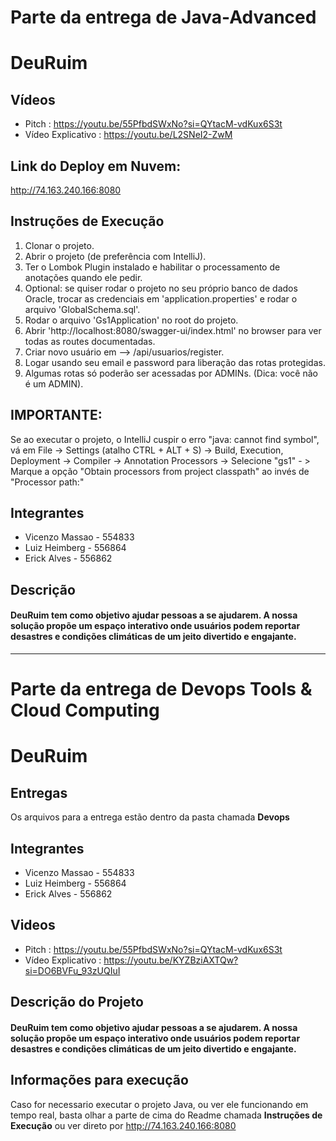 # Parte da entrega de Java-Advanced

# DeuRuim

## Vídeos

- Pitch : https://youtu.be/55PfbdSWxNo?si=QYtacM-vdKux6S3t
- Vídeo Explicativo : https://youtu.be/L2SNeI2-ZwM

## Link do Deploy em Nuvem:

http://74.163.240.166:8080


## Instruções de Execução

1. Clonar o projeto.
2. Abrir o projeto (de preferência com IntelliJ).
3. Ter o Lombok Plugin instalado e habilitar o processamento de anotações quando ele pedir.
4. Optional: se quiser rodar o projeto no seu próprio banco de dados Oracle, trocar as credenciais em 'application.properties' e rodar o arquivo 'GlobalSchema.sql'.
5. Rodar o arquivo 'Gs1Application' no root do projeto.
6. Abrir 'http://localhost:8080/swagger-ui/index.html' no browser para ver todas as routes documentadas.
7. Criar novo usuário em --> /api/usuarios/register.
8. Logar usando seu email e password para liberação das rotas protegidas.
9. Algumas rotas só poderão ser acessadas por ADMINs. (Dica: você não é um ADMIN).

## IMPORTANTE:

Se ao executar o projeto, o IntelliJ cuspir o erro "java: cannot find symbol", vá em File -> Settings (atalho CTRL + ALT + S) -> Build, Execution, Deployment -> Compiler -> Annotation Processors -> Selecione "gs1" - > Marque a opção "Obtain processors from project classpath" ao invés de "Processor path:"

## Integrantes

- Vicenzo Massao - 554833
- Luiz Heimberg - 556864
- Erick Alves - 556862

## Descrição

#### DeuRuim tem como objetivo ajudar pessoas a se ajudarem. A nossa solução propõe um espaço interativo onde usuários podem reportar desastres e condições climáticas de um jeito divertido e engajante.

---


# Parte da entrega de Devops Tools & Cloud Computing

# DeuRuim

## Entregas

Os arquivos para a entrega estão dentro da pasta chamada **Devops**

## Integrantes

- Vicenzo Massao - 554833
- Luiz Heimberg - 556864
- Erick Alves - 556862

## Videos

- Pitch : https://youtu.be/55PfbdSWxNo?si=QYtacM-vdKux6S3t
- Vídeo Explicativo : https://youtu.be/KYZBziAXTQw?si=DO6BVFu_93zUQIuI

## Descrição do Projeto

#### DeuRuim tem como objetivo ajudar pessoas a se ajudarem. A nossa solução propõe um espaço interativo onde usuários podem reportar desastres e condições climáticas de um jeito divertido e engajante.

## Informações para execução 

Caso for necessario executar o projeto Java, ou ver ele funcionando em tempo real, basta olhar a parte de cima do Readme chamada **Instruções de Execução** ou ver direto por http://74.163.240.166:8080